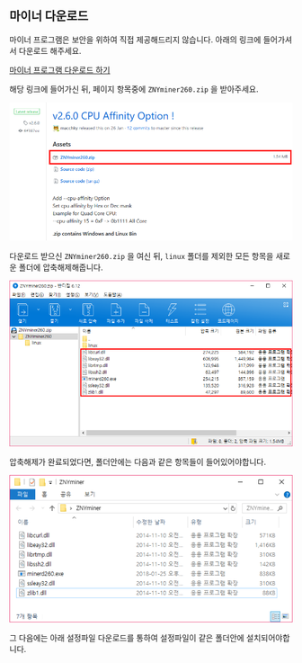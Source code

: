 ## 마이너 다운로드

마이너 프로그램은 보안을 위하여 직접 제공해드리지 않습니다. 아래의 링크에 들어가셔서 다운로드 해주세요.

<a href="https://github.com/macchky/cpuminer/releases/tag/v2.6.0" class="pc-button pc-button-reverse" target="_blank">마이너 프로그램 다운로드 하기</a>

해당 링크에 들어가신 뒤, 페이지 항목중에 ``ZNYminer260.zip`` 을 받아주세요.

![다운로드 항목 안내](/static/img/guide/windows/01.png)

다운로드 받으신 ``ZNYminer260.zip`` 을 여신 뒤, ``linux`` 폴더를 제외한 모든 항목을 새로운 폴더에 압축해제해줍니다.

![압축파일 목록 안내](/static/img/guide/windows/02.png)

압축해제가 완료되었다면, 폴더안에는 다음과 같은 항목들이 들어있어야합니다.

![압축해제 결과](/static/img/guide/windows/03.png)

그 다음에는 아래 설정파일 다운로드를 통하여 설정파일이 같은 폴더안에 설치되어야합니다.